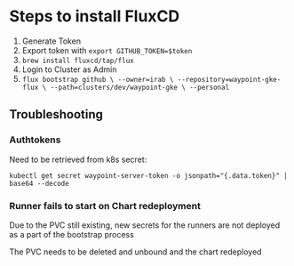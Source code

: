 # Steps to install FluxCD

1. Generate Token
1. Export token with `export GITHUB_TOKEN=$token`
1. `brew install fluxcd/tap/flux`
1. Login to Cluster as Admin
1. `flux bootstrap github \
  --owner=irab \
  --repository=waypoint-gke-flux \
  --path=clusters/dev/waypoint-gke \
  --personal`

## Troubleshooting

### Authtokens

Need to be retrieved from k8s secret:

```
kubectl get secret waypoint-server-token -o jsonpath="{.data.token}" | base64 --decode
```

### Runner fails to start on Chart redeployment

Due to the PVC still existing, new secrets for the runners are not deployed as a part of the bootstrap process

The PVC needs to be deleted and unbound and the chart redeployed
